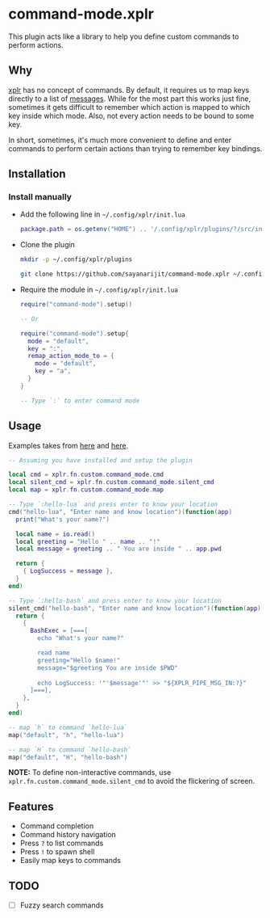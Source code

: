 command-mode.xplr
=================

This plugin acts like a library to help you define custom commands to perform
actions.


Why
---

[xplr](https://github.com/sayanarijit/xplr) has no concept of commands. By default, it requires us to map keys directly to a list of [messages](https://arijitbasu.in/xplr/en/message.html).
While for the most part this works just fine, sometimes it gets difficult to remember which action is mapped to which key inside which mode. Also, not every action needs to be bound to some key.

In short, sometimes, it's much more convenient to define and enter commands to perform certain actions than trying to remember key bindings.


Installation
------------

### Install manually

- Add the following line in `~/.config/xplr/init.lua`

  ```lua
  package.path = os.getenv("HOME") .. '/.config/xplr/plugins/?/src/init.lua'
  ```

- Clone the plugin

  ```bash
  mkdir -p ~/.config/xplr/plugins

  git clone https://github.com/sayanarijit/command-mode.xplr ~/.config/xplr/plugins/command-mode
  ```

- Require the module in `~/.config/xplr/init.lua`

  ```lua
  require("command-mode").setup()
  
  -- Or
  
  require("command-mode").setup{
    mode = "default",
    key = ":",
    remap_action_mode_to = {
      mode = "default",
      key = "a",
    }
  }

  -- Type `:` to enter command mode
  ```


Usage
-----

Examples takes from [here](https://arijitbasu.in/xplr/en/message.html#example-using-lua-function-calls) and [here](https://arijitbasu.in/xplr/en/message.html#example-using-environment-variables-and-pipes).

```lua
-- Assuming you have installed and setup the plugin

local cmd = xplr.fn.custom.command_mode.cmd
local silent_cmd = xplr.fn.custom.command_mode.silent_cmd
local map = xplr.fn.custom.command_mode.map

-- Type `:hello-lua` and press enter to know your location
cmd("hello-lua", "Enter name and know location")(function(app)
  print("What's your name?")

  local name = io.read()
  local greeting = "Hello " .. name .. "!"
  local message = greeting .. " You are inside " .. app.pwd

  return {
    { LogSuccess = message },
  }
end)

-- Type `:hello-bash` and press enter to know your location
silent_cmd("hello-bash", "Enter name and know location")(function(app)
  return {
    {
      BashExec = [===[
        echo "What's your name?"

        read name
        greeting="Hello $name!"
        message="$greeting You are inside $PWD"
      
        echo LogSuccess: '"'$message'"' >> "${XPLR_PIPE_MSG_IN:?}"
      ]===],
    },
  }
end)

-- map `h` to command `hello-lua`
map("default", "h", "hello-lua")

-- map `H` to command `hello-bash`
map("default", "H", "hello-bash")
```

**NOTE:** To define non-interactive commands, use `xplr.fn.custom.command_mode.silent_cmd` to avoid the flickering of screen.


Features
--------

- Command completion
- Command history navigation
- Press `?` to list commands
- Press `!` to spawn shell
- Easily map keys to commands


TODO
----

- [ ] Fuzzy search commands
